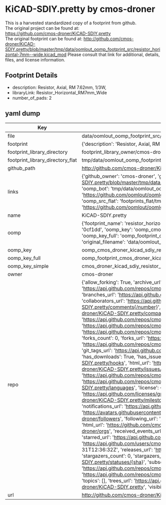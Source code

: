 # KiCAD-SDIY.pretty by cmos-droner  
This is a harvested standardized copy of a footprint from github.  
The original project can be found at:  
https://github.com/cmos-droner/KiCAD-SDIY.pretty  
The original footprint can be found at:
http://github.com/cmos-droner/KiCAD-SDIY.pretty/blob/master/tmp/data/oomlout_oomp_footprint_src/resistor_horizontal-7mm--wide.kicad_mod
Please consult that link for additional, details, files, and license information.  
## Footprint Details
* description: Resistor, Axial,  RM 7.62mm, 1/3W,  
* libraryLink: Resistor_Horizontal_RM7mm_Wide  
* number_of_pads: 2  
## yaml dump  
| Key | Value |  
| --- | --- |  
| file | data/oomlout_oomp_footprint_src/KiCAD-SDIY.pretty/resistor_horizontal-7mm--wide.kicad_mod |  
| footprint | {'description': 'Resistor, Axial,  RM 7.62mm, 1/3W,', 'libraryLink': 'Resistor_Horizontal_RM7mm_Wide', 'number_of_pads': 2} |  
| footprint_library_directory | footprint_library_owner/cmos-droner_KiCAD-SDIY.pretty |  
| footprint_library_directory_flat | tmp/data/oomlout_oomp_footprint_src/footprints_flat/cmos_droner_kicad_sdiy_resistor_horizontal_7mm_wide/working |  
| github_path | http://github.com/cmos-droner/KiCAD-SDIY.pretty/blob/master/tmp/data/oomlout_oomp_footprint_src/resistor_horizontal-7mm--wide.kicad_mod |  
| links | {'github_owner': 'cmos-droner', 'github_repo_name': 'KiCAD-SDIY.pretty', 'github_src': 'http://github.com/cmos-droner/KiCAD-SDIY.pretty/blob/master/tmp/data/oomlout_oomp_footprint_src/resistor_horizontal-7mm--wide.kicad_mod', 'github_src_repo': 'https://github.com/cmos-droner/KiCAD-SDIY.pretty', 'oomp_bot': 'tmp/data/oomlout_oomp_footprint_src/footprints/cmos_droner_kicad_sdiy_resistor_horizontal_7mm_wide/working', 'oomp_bot_github': 'https://github.com/oomlout/oomlout_oomp_footprint_bot/tree/main/tmp/data/oomlout_oomp_footprint_src/footprints/cmos_droner_kicad_sdiy_resistor_horizontal_7mm_wide/working', 'oomp_src_flat': 'footprints_flat/tmp/data/oomlout_oomp_footprint_src/footprints_flat/cmos_droner_kicad_sdiy_resistor_horizontal_7mm_wide/working', 'oomp_src_flat_github': 'https://github.com/oomlout/oomlout_oomp_footprint_src/tree/main/tmp/data/oomlout_oomp_footprint_src/footprints_flat/cmos_droner_kicad_sdiy_resistor_horizontal_7mm_wide/working'} |  
| name | KiCAD-SDIY.pretty |  
| oomp | {'footprint_name': 'resistor_horizontal_7mm_wide', 'library_name': 'kicad_sdiy', 'md5': '0cf1dd0f76278606f831d2678c8b1cfb', 'md5_10': '0cf1dd0f76', 'md5_5': '0cf1d', 'md5_6': '0cf1dd', 'oomp_key': 'oomp_cmos_droner_kicad_sdiy_resistor_horizontal_7mm_wide', 'oomp_key_extra': 'oomp_footprint_cmos_droner_kicad_sdiy_resistor_horizontal_7mm_wide', 'oomp_key_full': 'oomp_footprint_cmos_droner_kicad_sdiy_resistor_horizontal_7mm_wide_0cf1dd', 'oomp_key_simple': 'cmos_droner_kicad_sdiy_resistor_horizontal_7mm_wide', 'original_filename': 'data/oomlout_oomp_footprint_src/KiCAD-SDIY.pretty/resistor_horizontal-7mm--wide.kicad_mod', 'owner_name': 'cmos_droner'} |  
| oomp_key | oomp_cmos_droner_kicad_sdiy_resistor_horizontal_7mm_wide |  
| oomp_key_full | oomp_footprint_cmos_droner_kicad_sdiy_resistor_horizontal_7mm_wide |  
| oomp_key_simple | cmos_droner_kicad_sdiy_resistor_horizontal_7mm_wide |  
| owner | cmos-droner |  
| repo | {'allow_forking': True, 'archive_url': 'https://api.github.com/repos/cmos-droner/KiCAD-SDIY.pretty/{archive_format}{/ref}', 'archived': False, 'assignees_url': 'https://api.github.com/repos/cmos-droner/KiCAD-SDIY.pretty/assignees{/user}', 'blobs_url': 'https://api.github.com/repos/cmos-droner/KiCAD-SDIY.pretty/git/blobs{/sha}', 'branches_url': 'https://api.github.com/repos/cmos-droner/KiCAD-SDIY.pretty/branches{/branch}', 'clone_url': 'https://github.com/cmos-droner/KiCAD-SDIY.pretty.git', 'collaborators_url': 'https://api.github.com/repos/cmos-droner/KiCAD-SDIY.pretty/collaborators{/collaborator}', 'comments_url': 'https://api.github.com/repos/cmos-droner/KiCAD-SDIY.pretty/comments{/number}', 'commits_url': 'https://api.github.com/repos/cmos-droner/KiCAD-SDIY.pretty/commits{/sha}', 'compare_url': 'https://api.github.com/repos/cmos-droner/KiCAD-SDIY.pretty/compare/{base}...{head}', 'contents_url': 'https://api.github.com/repos/cmos-droner/KiCAD-SDIY.pretty/contents/{+path}', 'contributors_url': 'https://api.github.com/repos/cmos-droner/KiCAD-SDIY.pretty/contributors', 'created_at': '2016-10-31T12:02:38Z', 'default_branch': 'master', 'deployments_url': 'https://api.github.com/repos/cmos-droner/KiCAD-SDIY.pretty/deployments', 'description': 'KiCad files for SDIY-parts', 'disabled': False, 'downloads_url': 'https://api.github.com/repos/cmos-droner/KiCAD-SDIY.pretty/downloads', 'events_url': 'https://api.github.com/repos/cmos-droner/KiCAD-SDIY.pretty/events', 'fork': False, 'forks': 0, 'forks_count': 0, 'forks_url': 'https://api.github.com/repos/cmos-droner/KiCAD-SDIY.pretty/forks', 'full_name': 'cmos-droner/KiCAD-SDIY.pretty', 'git_commits_url': 'https://api.github.com/repos/cmos-droner/KiCAD-SDIY.pretty/git/commits{/sha}', 'git_refs_url': 'https://api.github.com/repos/cmos-droner/KiCAD-SDIY.pretty/git/refs{/sha}', 'git_tags_url': 'https://api.github.com/repos/cmos-droner/KiCAD-SDIY.pretty/git/tags{/sha}', 'git_url': 'git://github.com/cmos-droner/KiCAD-SDIY.pretty.git', 'has_discussions': False, 'has_downloads': True, 'has_issues': True, 'has_pages': False, 'has_projects': True, 'has_wiki': True, 'homepage': None, 'hooks_url': 'https://api.github.com/repos/cmos-droner/KiCAD-SDIY.pretty/hooks', 'html_url': 'https://github.com/cmos-droner/KiCAD-SDIY.pretty', 'id': 72432454, 'is_template': False, 'issue_comment_url': 'https://api.github.com/repos/cmos-droner/KiCAD-SDIY.pretty/issues/comments{/number}', 'issue_events_url': 'https://api.github.com/repos/cmos-droner/KiCAD-SDIY.pretty/issues/events{/number}', 'issues_url': 'https://api.github.com/repos/cmos-droner/KiCAD-SDIY.pretty/issues{/number}', 'keys_url': 'https://api.github.com/repos/cmos-droner/KiCAD-SDIY.pretty/keys{/key_id}', 'labels_url': 'https://api.github.com/repos/cmos-droner/KiCAD-SDIY.pretty/labels{/name}', 'language': None, 'languages_url': 'https://api.github.com/repos/cmos-droner/KiCAD-SDIY.pretty/languages', 'license': {'key': 'gpl-3.0', 'name': 'GNU General Public License v3.0', 'node_id': 'MDc6TGljZW5zZTk=', 'spdx_id': 'GPL-3.0', 'url': 'https://api.github.com/licenses/gpl-3.0'}, 'merges_url': 'https://api.github.com/repos/cmos-droner/KiCAD-SDIY.pretty/merges', 'milestones_url': 'https://api.github.com/repos/cmos-droner/KiCAD-SDIY.pretty/milestones{/number}', 'mirror_url': None, 'name': 'KiCAD-SDIY.pretty', 'network_count': 0, 'node_id': 'MDEwOlJlcG9zaXRvcnk3MjQzMjQ1NA==', 'notifications_url': 'https://api.github.com/repos/cmos-droner/KiCAD-SDIY.pretty/notifications{?since,all,participating}', 'open_issues': 0, 'open_issues_count': 0, 'owner': {'avatar_url': 'https://avatars.githubusercontent.com/u/36418055?v=4', 'events_url': 'https://api.github.com/users/cmos-droner/events{/privacy}', 'followers_url': 'https://api.github.com/users/cmos-droner/followers', 'following_url': 'https://api.github.com/users/cmos-droner/following{/other_user}', 'gists_url': 'https://api.github.com/users/cmos-droner/gists{/gist_id}', 'gravatar_id': '', 'html_url': 'https://github.com/cmos-droner', 'id': 36418055, 'login': 'cmos-droner', 'node_id': 'MDQ6VXNlcjM2NDE4MDU1', 'organizations_url': 'https://api.github.com/users/cmos-droner/orgs', 'received_events_url': 'https://api.github.com/users/cmos-droner/received_events', 'repos_url': 'https://api.github.com/users/cmos-droner/repos', 'site_admin': False, 'starred_url': 'https://api.github.com/users/cmos-droner/starred{/owner}{/repo}', 'subscriptions_url': 'https://api.github.com/users/cmos-droner/subscriptions', 'type': 'User', 'url': 'https://api.github.com/users/cmos-droner'}, 'private': False, 'pulls_url': 'https://api.github.com/repos/cmos-droner/KiCAD-SDIY.pretty/pulls{/number}', 'pushed_at': '2016-10-31T12:36:32Z', 'releases_url': 'https://api.github.com/repos/cmos-droner/KiCAD-SDIY.pretty/releases{/id}', 'size': 16, 'ssh_url': 'git@github.com:cmos-droner/KiCAD-SDIY.pretty.git', 'stargazers_count': 0, 'stargazers_url': 'https://api.github.com/repos/cmos-droner/KiCAD-SDIY.pretty/stargazers', 'statuses_url': 'https://api.github.com/repos/cmos-droner/KiCAD-SDIY.pretty/statuses/{sha}', 'subscribers_count': 1, 'subscribers_url': 'https://api.github.com/repos/cmos-droner/KiCAD-SDIY.pretty/subscribers', 'subscription_url': 'https://api.github.com/repos/cmos-droner/KiCAD-SDIY.pretty/subscription', 'svn_url': 'https://github.com/cmos-droner/KiCAD-SDIY.pretty', 'tags_url': 'https://api.github.com/repos/cmos-droner/KiCAD-SDIY.pretty/tags', 'teams_url': 'https://api.github.com/repos/cmos-droner/KiCAD-SDIY.pretty/teams', 'temp_clone_token': None, 'topics': [], 'trees_url': 'https://api.github.com/repos/cmos-droner/KiCAD-SDIY.pretty/git/trees{/sha}', 'updated_at': '2018-02-12T17:46:00Z', 'url': 'https://api.github.com/repos/cmos-droner/KiCAD-SDIY.pretty', 'visibility': 'public', 'watchers': 0, 'watchers_count': 0, 'web_commit_signoff_required': False} |  
| url | http://github.com/cmos-droner/KiCAD-SDIY.pretty |  

